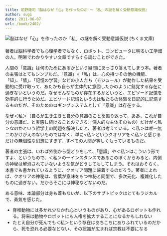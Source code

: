 ```yaml
---
title: 前野隆司『脳はなぜ「心」を作ったのか 〜「私」の謎を解く受動意識仮説』
author: sugi
date: 2011-06-07
url: /book/2402/
---
```

<a href="http://www.amazon.co.jp/exec/obidos/ASIN/4480427767/chezsugi-22/ref=nosim/" name="amazletlink" target="_blank"><img src="http://i1.wp.com/ecx.images-amazon.com/images/I/5117oYAPLZL._SL160_.jpg?w=660" alt="脳はなぜ「心」を作ったのか「私」の謎を解く受動意識仮説 (ちくま文庫)"  class="alignleft" style="float: left; margin: 0 20px 20px 0;" data-recalc-dims="1" /></a>

著者は脳科学者でも心理学者でもなく、ロボット、コンピュータに明るい工学畑の人。明晰でわかりやすい文章ですらすら読むことができた。

人間の「意識」は何のためにあるかという疑問にあっさり答えてしまう本。著者の主張はとてもシンプルだ。「意識」=「私」は、心の持つその他の機能、「知」、「情」、「記憶の学習」などの小人たち（モジュール）が動作した結果を受動的に受け取って、あたかも自らが主体的に意図したかのように錯覚する存在に過ぎないというのだ。なぜそんなものが存在するかというと、エピソード記憶を効率的に行うためだ。エピソード記憶というのは私たちの体験を日記的に記憶するものだが、そのためのロギングシステムとして「意識」は存在する。

なぜ＜私＞（自らが生き生きと自分の意識のことを振り返って、ああ、これが自分の意識だ、と実感し続けることのできる、個人的な主体そのもの）だけが＜私＞なのかという哲学上の問題を解決したと、著者は考えている。＜私＞は唯一無二のかけがえのないものではなく、単に<私＞というクオリアを＜私＞と感じるだけの無個性な幻想にすぎず、すべての人間が等しくもっているものだ。

著者の主張は、いわば外側から型どりをして、「意識」や＜私＞はこういう形ですよ、というもので、＜私＞の一インスタンスであるこのぼくからみると、内側の神秘は解消されていないような気がどうしてもしてしまう。それはおそらく、本書でも書かれているように、クオリア問題に帰着するのだろう。著者によれば、クオリアの神秘は、言葉が意味をもつ神秘と同型で、多次元化、複雑化したものに過ぎない。だからそこには神秘などないのだ。

ある意味、本論部分は身も蓋もないが、以下のサブトピックはとてもラジカルで、勇気を感じた。

  * 脊椎動物には多かれ少なかれ心というものがあり、心があるロボットも作れる。将来は動物やロボットにも人権を拡大することになるかもしれない
  * たとえ自分が死んでも＜私＞という存在はあちこちにありふれているのだから、死を恐れる必要などない、その認識が広まれば宗教は不要になる

